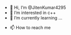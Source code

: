 - 👋 Hi, I’m @JitenKumar4295
- 👀 I’m interested in c++
- 🌱 I’m currently learning ...
<!-- - 💞️ I’m looking to collaborate on ...-->
- 📫 How to reach me 

<!---
JitenKumar4295/JitenKumar4295 is a ✨ special ✨ repository because its `README.md` (this file) appears on your GitHub profile.
You can click the Preview link to take a look at your changes.
--->
